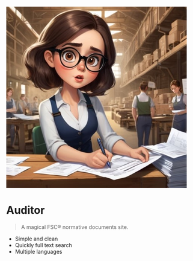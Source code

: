 ![logo](auditor.jpg)

# Auditor <small></small>

> A magical FSC® normative documents site.

- Simple and clean
- Quickly full text search
- Multiple languages

